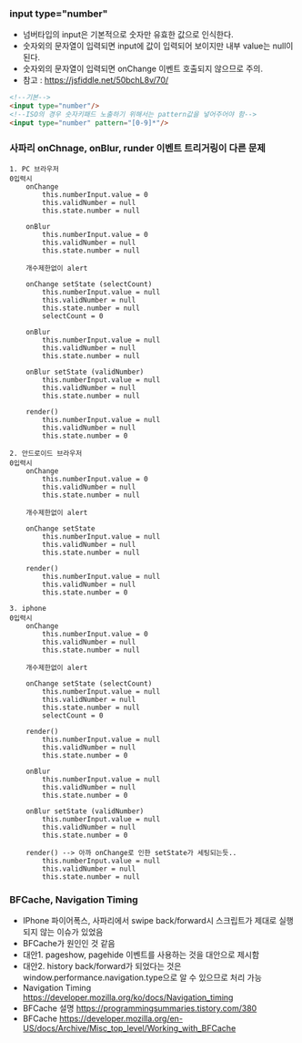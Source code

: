### input type="number"
- 넘버타입의 input은 기본적으로 숫자만 유효한 값으로 인식한다.
- 숫자외의 문자열이 입력되면 input에 값이 입력되어 보이지만 내부 value는 null이 된다.
- 숫자외의 문자열이 입력되면 onChange 이벤트 호출되지 않으므로 주의.
- 참고 : https://jsfiddle.net/50bchL8v/70/
```html
<!--기본-->
<input type="number"/> 
<!--ISO의 경우 숫자키패드 노출하기 위해서는 pattern값을 넣어주어야 함-->
<input type="number" pattern="[0-9]*"/> 
```  
### 사파리 onChnage, onBlur, runder 이벤트 트리거링이 다른 문제
```
1. PC 브라우저
0입력시
	onChange
		this.numberInput.value = 0
		this.validNumber = null
		this.state.number = null
		
	onBlur
		this.numberInput.value = 0
		this.validNumber = null
		this.state.number = null
		
	개수제한없이 alert
	
	onChange setState (selectCount)
		this.numberInput.value = null
		this.validNumber = null
		this.state.number = null
		selectCount = 0
		
	onBlur
		this.numberInput.value = null
		this.validNumber = null
		this.state.number = null
		
	onBlur setState (validNumber)
		this.numberInput.value = null
		this.validNumber = null
		this.state.number = null
	
	render()
		this.numberInput.value = null
		this.validNumber = null
		this.state.number = 0
```
```
2. 안드로이드 브라우저
0입력시
	onChange
		this.numberInput.value = 0
		this.validNumber = null
		this.state.number = null
		
	개수제한없이 alert
	
	onChange setState
		this.numberInput.value = null
		this.validNumber = null
		this.state.number = null	
	
	render()
		this.numberInput.value = null
		this.validNumber = null
		this.state.number = 0
```
```
3. iphone
0입력시
	onChange
		this.numberInput.value = 0
		this.validNumber = null
		this.state.number = null
		
	개수제한없이 alert
	
	onChange setState (selectCount)
		this.numberInput.value = null
		this.validNumber = null
		this.state.number = null
		selectCount = 0
		
	render()
		this.numberInput.value = null
		this.validNumber = null
		this.state.number = 0
		
	onBlur
		this.numberInput.value = null
		this.validNumber = null
		this.state.number = 0
		
	onBlur setState (validNumber)
		this.numberInput.value = null
		this.validNumber = null
		this.state.number = 0
		
	render() --> 아까 onChange로 인한 setState가 세팅되는듯..
		this.numberInput.value = null
		this.validNumber = null
		this.state.number = null
```

### BFCache, Navigation Timing
- IPhone 파이어폭스, 사파리에서 swipe back/forward시 스크립트가 제대로 실행되지 않는 이슈가 있었음
- BFCache가 원인인 것 같음
- 대안1. pageshow, pagehide 이벤트를 사용하는 것을 대안으로 제시함
- 대안2. history back/forward가 되었다는 것은 window.performance.navigation.type으로 알 수 있으므로 처리 가능
- Navigation Timing https://developer.mozilla.org/ko/docs/Navigation_timing
- BFCache 설명 https://programmingsummaries.tistory.com/380
- BFCache https://developer.mozilla.org/en-US/docs/Archive/Misc_top_level/Working_with_BFCache

